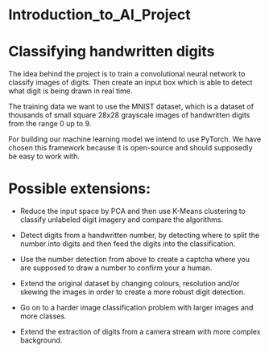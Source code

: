# Introduction_to_AI_Project

# Classifying handwritten digits 

The idea behind the project is to train a convolutional neural network to classify images of digits. Then create an input box which is able to detect what digit is being drawn in real time.

The training data we want to use the MNIST dataset, which is a dataset of thousands of small square 28x28 grayscale images of handwritten digits from the range 0 up to 9. 

For building our machine learning model we intend to use PyTorch. We have chosen this framework because it is open-source and should supposedly be easy to work with.


# Possible extensions:

- Reduce the input space by PCA and then use K-Means clustering to classify unlabeled digit imagery and compare the algorithms.

- Detect digits from a handwritten number, by detecting where to split the number into digits and then feed the digits into the classification.

- Use the number detection from above to create a captcha where you are supposed to draw a number to confirm your a human.

- Extend the original dataset by changing colours, resolution and/or skewing the images in order to create a more robust digit detection.

- Go on to a harder image classification problem with larger images and more classes.

- Extend the extraction of digits from a camera stream with more complex background.

